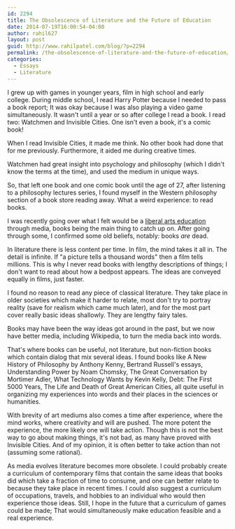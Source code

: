 ```yaml
---
id: 2294
title: The Obsolescence of Literature and the Future of Education
date: 2014-07-19T16:00:54-04:00
author: rahil627
layout: post
guid: http://www.rahilpatel.com/blog/?p=2294
permalink: /the-obsolescence-of-literature-and-the-future-of-education/
categories:
  - Essays
  - Literature
---
```

I grew up with games in younger years, film in high school and early college. During middle school, I read Harry Potter because I needed to pass a book report; It was okay because I was also playing a video game simultaneously. It wasn't until a year or so after college I read a book. I read two: Watchmen and Invisible Cities. One isn't even a book, it's a comic book! 

When I read Invisible Cities, it made me think. No other book had done that for me previously. Furthermore, it aided me during creative times.

Watchmen had great insight into psychology and philosophy (which I didn't know the terms at the time), and used the medium in unique ways.

So, that left one book and one comic book until the age of 27, after listening to a philosophy lectures series, I found myself in the Western philosophy section of a book store reading away. What a weird experience: to read books.

I was recently going over what I felt would be a <a href="http://www.rahilpatel.com/blog/a-liberal-arts-self-study-curriculum">liberal arts education</a> through media, books being the main thing to catch up on. After going through some, I confirmed some old beliefs, notably: books <em>are</em> dead.

In literature there is less content per time. In film, the mind takes it all in. The detail is infinite. If "a picture tells a thousand words" then a film tells millions. This is why I never read books with lengthy descriptions of things; I don't want to read about how a bedpost appears. The ideas are conveyed equally in films, just faster.

I found no reason to read any piece of classical literature. They take place in older societies which make it harder to relate, most don't try to portray reality (save for realism which came much later), and for the most part cover really basic ideas shallowly. They are lengthy fairy tales.

Books may have been the way ideas got around in the past, but we now have better media, including Wikipedia, to turn the media back into words.

That's where books can be useful, not literature, but non-fiction books which contain dialog that mix several ideas. I found books like A New History of Philosophy by Anthony Kenny, Bertrand Russell's essays, Understanding Power by Noam Chomsky, The Great Conversation by Mortimer Adler, What Technology Wants by Kevin Kelly, Debt: The First 5000 Years, The Life and Death of Great American Cities, all quite useful in organizing my experiences into words and their places in the sciences or humanities.

With brevity of art mediums also comes a time after experience, where the mind works, where creativity and will are pushed. The more potent the experience, the more likely one will take action. Though this is not the best way to go about making things, it's not bad, as many have proved with Invisible Cities. And of my opinion, it is often better to take action than not (assuming some rational).

As media evolves literature becomes more obsolete. I could probably create a curriculum of contemporary films that contain the same ideas that books did which take a fraction of time to consume, and one can better relate to because they take place in recent times. I could also suggest a curriculum of occupations, travels, and hobbies to an individual who would then experience those ideas. Still, I hope in the future that a curriculum of games could be made; That would simultaneously make education feasible and a real experience.